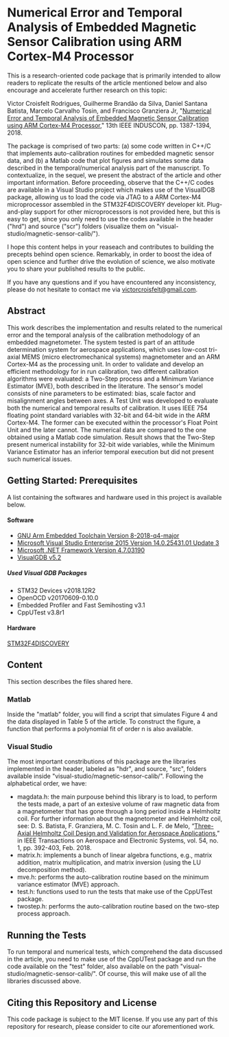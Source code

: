 # Numerical Error and Temporal Analysis of Embedded Magnetic Sensor Calibration using ARM Cortex-M4 Processor

This is a research-oriented code package that is primarily intended to allow readers to replicate the results of the article mentioned below and also encourage and accelerate further research on this topic:

Victor Croisfelt Rodrigues, Guilherme Brandão da Silva, Daniel Santana Batista, Marcelo Carvalho Tosin, and Francisco Granziera Jr, "[Numerical Error and Temporal Analysis of Embedded Magnetic Sensor Calibration using ARM Cortex-M4 Processor](https://doi.org/10.1109%2Finduscon.2018.8627205)," 13th IEEE INDUSCON, pp. 1387-1394, 2018.

The package is comprised of two parts: (a) some code written in C++/C that implements auto-calibration routines for embedded magnetic sensor data, and (b) a Matlab code that plot figures and simulates some data described in the temporal/numerical analysis part of the manuscript. To contextualize, in the sequel, we present the abstract of the article and other important information. Before proceeding, observe that the C++/C codes are available in a Visual Studio project which makes use of the VisualDGB package, allowing us to load the code via JTAG to a ARM Cortex-M4 microprocessor assembled in the STM32F4DISCOVERY developer kit. Plug-and-play support for other microprocessors is not provided here, but this is easy to get, since you only need to use the codes available in the header ("hrd") and source ("scr") folders (visualize them on "visual-studio/magnetic-sensor-calib/").

I hope this content helps in your reaseach and contributes to building the precepts behind open science. Remarkably, in order to boost the idea of open science and further drive the evolution of science, we also motivate you to share your published results to the public.

If you have any questions and if you have encountered any inconsistency, please do not hesitate to contact me via victorcroisfelt@gmail.com.

## Abstract
This work describes the implementation and results related to the numerical error and the temporal analysis of the calibration methodology of an embedded magnetometer. The system tested is part of an attitude determination system for aerospace applications, which uses low-cost tri-axial MEMS (micro electromechanical systems) magnetometer and an ARM Cortex-M4 as the processing unit. In order to validate and develop an efficient methodology for in run calibration, two different calibration algorithms were evaluated: a Two-Step process and a Minimum Variance Estimator (MVE), both described in the literature. The sensor's model consists of nine parameters to be estimated: bias, scale factor and misalignment angles between axes. A Test Unit was developed to evaluate both the numerical and temporal results of calibration. It uses IEEE 754 floating point standard variables with 32-bit and 64-bit wide in the ARM Cortex-M4. The former can be executed within the processor's Float Point Unit and the later cannot. The numerical data are compared to the one obtained using a Matlab code simulation. Result shows that the Two-Step present numerical instability for 32-bit wide variables, while the Minimum Variance Estimator has an inferior temporal execution but did not present such numerical issues.

## Getting Started: Prerequisites

A list containing the softwares and hardware used in this project is available below.

#### Software
* [GNU Arm Embedded Toolchain Version 8-2018-q4-major](https://developer.arm.com/tools-and-software/open-source-software/developer-tools/gnu-toolchain/gnu-rm/downloads)
* [Microsoft Visual Studio Enterprise 2015 Version 14.0.25431.01 Update 3](https://docs.microsoft.com/en-us/visualstudio/releasenotes/vs2015-version-history)
* [Microsoft .NET Framework Version 4.7.03190](https://docs.microsoft.com/en-us/visualstudio/releasenotes/vs2015-version-history)
* [VisualGDB v5.2](https://visualgdb.com/history/)

##### Used Visual GDB Packages
* STM32 Devices v2018.12R2
* OpenOCD v20170609-0.10.0
* Embedded Profiler and Fast Semihosting v3.1
* CppUTest v3.8r1

#### Hardware
[STM32F4DISCOVERY](https://www.st.com/en/evaluation-tools/stm32f4discovery.html)

## Content

This section describes the files shared here.

### Matlab

Inside the "matlab" folder, you will find a script that simulates Figure 4 and the data displayed in Table 5 of the article. To construct the figure, a function that performs a polynomial fit of order n is also available.

### Visual Studio

The most important constributions of this package are the libraries implemented in the header, labeled as "hdr", and source, "src", folders available inside "visual-studio/magnetic-sensor-calib/". Following the alphabetical order, we have:

* magdata.h: the main purpouse behind this library is to load, to perform the tests made, a part of an extesive volume of raw magnetic data from a magnetometer that has gone through a long period inside a Helmholtz coil. For further information about the magnetometer and  Helmholtz coil, see: D. S. Batista, F. Granziera, M. C. Tosin and L. F. de Melo, “[Three-Axial Helmholtz Coil Design and Validation for Aerospace Applications](https://ieeexplore.ieee.org/document/8062793),” in IEEE Transactions on Aerospace and Electronic Systems, vol. 54, no. 1, pp. 392-403, Feb. 2018.
* matrix.h: implements a bunch of linear algebra functions, e.g., matrix addition, matrix multiplication, and matrix inversion (using the LU decomposition method). 
* mve.h: performs the auto-calibration routine based on the minimum variance estimator (MVE) approach.
* test.h: functions used to run the tests that make use of the CppUTest package.
* twostep.h: performs the auto-calibration routine based on the two-step process approach.

## Running the Tests

To run temporal and numerical tests, which comprehend the data discussed in the article, you need to make use of the CppUTest package and run the code available on the "test" folder, also available on the path "visual-studio/magnetic-sensor-calib/". Of course, this will make use of all the libraries discussed above.

## Citing this Repository and License

This code package is subject to the MIT license. If you use any part of this repository for research, please consider to cite our aforementioned work.
